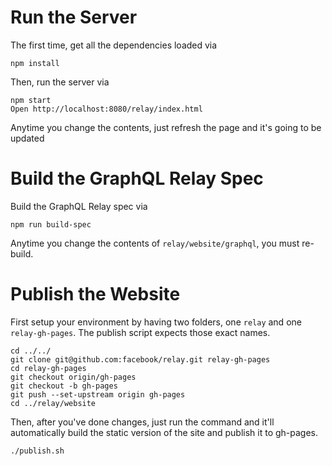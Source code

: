 # Run the Server

The first time, get all the dependencies loaded via

```
npm install
```

Then, run the server via

```
npm start
Open http://localhost:8080/relay/index.html
```

Anytime you change the contents, just refresh the page and it's going to be updated

# Build the GraphQL Relay Spec

Build the GraphQL Relay spec via

```
npm run build-spec
```

Anytime you change the contents of `relay/website/graphql`, you must re-build.

# Publish the Website

First setup your environment by having two folders, one `relay` and one `relay-gh-pages`. The publish script expects those exact names.

```
cd ../../
git clone git@github.com:facebook/relay.git relay-gh-pages
cd relay-gh-pages
git checkout origin/gh-pages
git checkout -b gh-pages
git push --set-upstream origin gh-pages
cd ../relay/website
```

Then, after you've done changes, just run the command and it'll automatically build the static version of the site and publish it to gh-pages.

```
./publish.sh
```
